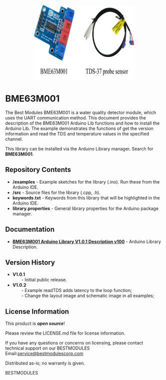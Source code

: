 <div align=center>
<img src="https://github.com/BestModules-Libraries/img/blob/main/BME63M001_V1.0.png" width="320" height="240"> 
</div> 

BME63M001 
===========================================================

The Best Modules BME63M001 is a water quality detector module, which uses the UART communication method. This document provides the description of the BME63M001 Arduino Lib functions and how to install the Arduino Lib. The example demonstrates the functions of get the version information and read the TDS and temperature values in the specified channel.

This library can be installed via the Arduino Library manager. Search for **BME63M001**. 

Repository Contents
-------------------

* **/examples** - Example sketches for the library (.ino). Run these from the Arduino IDE. 
* **/src** - Source files for the library (.cpp, .h).
* **keywords.txt** - Keywords from this library that will be highlighted in the Arduino IDE. 
* **library.properties** - General library properties for the Arduino package manager. 

Documentation 
-------------------

* **[BME63M001 Arduino Library V1.0.1 Description v100]( https://www.bestmodulescorp.com/bme63m001.html#tab-product2 )** - Arduino Library Description.

Version History  
-------------------

* **V1.0.1**  
&emsp;&emsp;- Initial public release.
* **V1.0.2**  
&emsp;&emsp;- Example readTDS adds latency to the loop function;  
&emsp;&emsp;- Change the layout image and schematic image in all examples; 

License Information
-------------------

This product is _**open source**_! 

Please review the LICENSE.md file for license information. 

If you have any questions or concerns on licensing, please contact technical support on our BESTMODULES Email:service@bestmodulescorp.com

Distributed as-is; no warranty is given.

BESTMODULES
